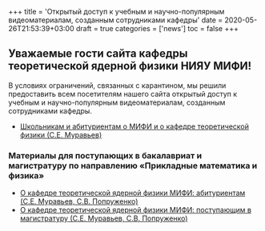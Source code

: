 +++
title = 'Открытый доступ к учебным и научно-популярным видеоматериалам, созданным сотрудниками кафедры'
date = 2020-05-26T21:53:39+03:00
draft = true
categories = ['news']
toc = false
+++

## Уважаемые гости сайта кафедры теоретической ядерной физики НИЯУ МИФИ!

В условиях ограничений, связанных с карантином, мы решили предоставить всем посетителям нашего сайта открытый доступ к учебным и научно-популярным видеоматериалам, созданным сотрудниками кафедры.
 - [Школьникам и абитуриентам о МИФИ и о кафедре теоретической физики (С.Е. Муравьев)](https://www.youtube.com/watch?v=NnPr3ee9vl8)


### Материалы для поступающих в бакалавриат и магистратуру по направлению «Прикладные математика и физика»
- [О кафедре теоретической ядерной физики МИФИ: абитуриентам (С.Е. Муравьев, С.В. Попруженко)](https://www.youtube.com/watch?v=wdfepN2oSTU)
- [О кафедре теоретической ядерной физики МИФИ: поступающим в магистратуру (С.Е. Муравьев, С.В. Попруженко)](https://www.youtube.com/watch?v=48kgRRk59LY)
